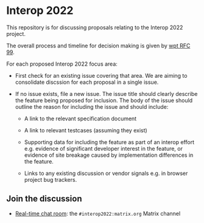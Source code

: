 # Interop 2022

This repository is for discussing proposals relating to the Interop
2022 project.

The overall process and timeline for decision making is given by [wpt
RFC 99](https://github.com/web-platform-tests/rfcs/blob/master/rfcs/interop_2022.md).

For each proposed Interop 2022 focus area:
 * First check for an existing issue covering that area. We are aiming
   to consolidate discssion for each proposal in a single issue.

* If no issue exists, file a new issue. The issue title should
   clearly describe the feature being proposed for inclusion. The body
   of the issue should outline the reason for including the issue and should include:

  - A link to the relevant specification document

  - A link to relevant testcases (assuming they exist)

  - Supporting data for including the feature as part of an interop
    effort e.g. evidence of significant developer interest in the
    feature, or evidence of site breakage caused by implementation
    differences in the feature.

  - Links to any existing discussion or vendor signals e.g. in browser
    project bug trackers.

## Join the discussion

* [Real-time chat room](https://app.element.io/#/room/#interop2022:matrix.org): the `#interop2022:matrix.org` Matrix channel
